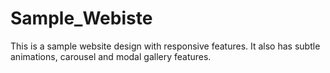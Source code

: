 # Sample_Webiste
This is a sample website design with responsive features. It also has subtle animations, carousel and modal gallery features.
